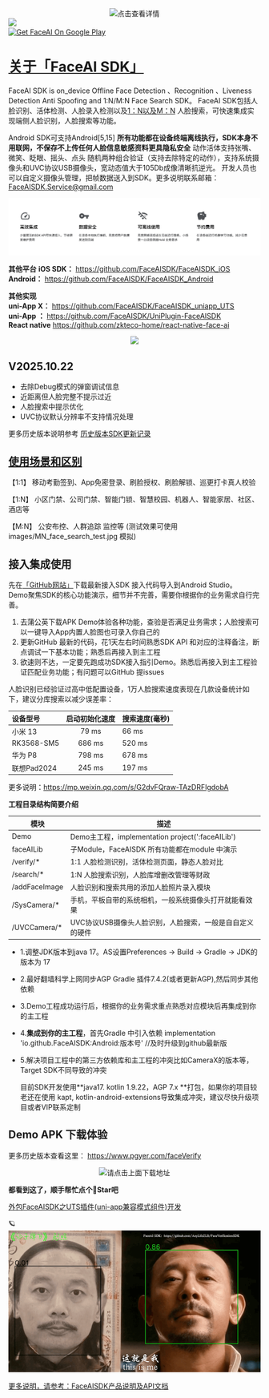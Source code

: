 
<div align=center>
<img src="https://github.com/user-attachments/assets/b1e0a9c4-8b43-4eb8-bf7a-7632901cfb2c" width = 7%  alt="点击查看详情"/>
</div>

<img src="https://badgen.net/badge/FaceAI%20SDK/%20%E5%BF%AB%E9%80%9F%E5%AE%9E%E7%8E%B0%E4%BA%BA%E8%84%B8%E8%AF%86%E5%88%AB%E5%8A%9F%E8%83%BD" />

<br>
<a href='https://play.google.com/store/apps/details?id=com.ai.face.verifyPub'><img alt='Get FaceAI On Google Play' src='https://play.google.com/intl/en_us/badges/images/generic/en_badge_web_generic.png' height='60'/></a>
<br> 

# [关于「FaceAI SDK」](https://github.com/FaceAISDK/FaceAISDK_Android)

FaceAI SDK is on_device Offline Face Detection 、Recognition 、Liveness Detection Anti Spoofing and 1:N/M:N Face Search SDK。
FaceAI SDK包括人脸识别、活体检测、人脸录入检测以及[1：N以及M：N](https://github.com/FaceAISDK/FaceAISDK_Android/blob/main/Introduce_11_1N_MN.md) 人脸搜索，可快速集成实现端侧人脸识别，人脸搜索等功能。

Android SDK可支持Android[5,15] **所有功能都在设备终端离线执行，SDK本身不用联网，不保存不上传任何人脸信息敏感资料更具隐私安全**
动作活体支持张嘴、微笑、眨眼、摇头、点头 随机两种组合验证（支持去除特定的动作），支持系统摄像头和UVC协议USB摄像头，宽动态值大于105Db成像清晰抗逆光。
开发人员也可以自定义摄像头管理，把帧数据送入到SDK。更多说明联系邮箱： FaceAISDK.Service@gmail.com

![端侧设备端离线机器学习优点](images/whyOfflineSDK.png)

**其他平台**
**iOS SDK：** https://github.com/FaceAISDK/FaceAISDK_iOS  
**Android：** https://github.com/FaceAISDK/FaceAISDK_Android  

**其他实现**  
**uni-App X：** https://github.com/FaceAISDK/FaceAISDK_uniapp_UTS  
**uni-App ：**  https://github.com/FaceAISDK/UniPlugin-FaceAISDK  
**React native** https://github.com/zkteco-home/react-native-face-ai

<div align=center>
<img src="https://github.com/user-attachments/assets/84da1e48-9feb-4eba-bc53-17c70e321111" width = 17%  />
</div>

##  V2025.10.22
- 去除Debug模式的弹窗调试信息
- 近距离但人脸完整不提示过近
- 人脸搜索中提示优化
- UVC协议默认分辨率不支持情况处理

更多历史版本说明参考 [历史版本SDK更新记录](doc/历史版本SDK更新记录.md)

## [使用场景和区别](https://github.com/FaceAISDK/FaceAISDK_Android/blob/main/doc/Introduce_11_1N_MN.md)

【1:1】 移动考勤签到、App免密登录、刷脸授权、刷脸解锁、巡更打卡真人校验

【1:N】 小区门禁、公司门禁、智能门锁、智慧校园、机器人、智能家居、社区、酒店等

【M:N】 公安布控、人群追踪 监控等 (测试效果可使用images/MN_face_search_test.jpg 模拟)

## 接入集成使用
   
先在[「GitHub网站」](https://github.com/FaceAISDK/FaceAISDK_Android)下载最新接入SDK 接入代码导入到Android Studio。  
Demo聚焦SDK的核心功能演示，细节并不完善，需要你根据你的业务需求自行完善。

1. 去蒲公英下载APK Demo体验各种功能，查验是否满足业务需求；人脸搜索可以一键导入App内置人脸图也可录入你自己的
2. 更新GitHub 最新的代码，花1天左右时间熟悉SDK API 和对应的注释备注，断点调试一下基本功能；熟悉后再接入到主工程
3. 欲速则不达，一定要先跑成功SDK接入指引Demo。熟悉后再接入到主工程验证匹配业务功能；有问题可以GitHub 提issues

人脸识别已经验证过高中低配置设备，1万人脸搜索速度表现在几款设备统计如下，建议分库搜索以减少误差率：

| 设备型号         | 启动初始化速度 | 搜索速度(毫秒) |
|:---------------|:-------:|:---------|
| 小米 13         |  79 ms  | 66 ms    | 
| RK3568-SM5     | 686 ms  | 520 ms   | 
| 华为 P8          | 798 ms  | 678 ms   | 
| 联想Pad2024      | 245 ms  | 197 ms   |

更多说明：https://mp.weixin.qq.com/s/G2dvFQraw-TAzDRFIgdobA


**工程目录结构简要介绍**

| 模块           | 描述                                           |
|---------------|----------------------------------------------|
| Demo          | Demo主工程，implementation project(':faceAILib') |
| faceAILib     | 子Module，FaceAISDK 所有功能都在module 中演示           |
| /verify/\*    | 1:1 人脸检测识别，活体检测页面，静态人脸对比                     |
| /search/\*    | 1:N 人脸搜索识别，人脸库增删改管理等财政                       |
| /addFaceImage | 人脸识别和搜索共用的添加人脸照片录入模块                         |
| /SysCamera/\* | 手机，平板自带的系统相机，一般系统摄像头打开就能看效果                  |
| /UVCCamera/\* | UVC协议USB摄像头人脸识别，人脸搜索，一般是自自定义的硬件              |


*   1.调整JDK版本到java 17。AS设置Preferences -> Build -> Gradle -> JDK的版本为 17

*   2.最好翻墙科学上网同步AGP Gradle 插件7.4.2(或者更新AGP),然后同步其他依赖

*   3.Demo工程成功运行后，根据你的业务需求重点熟悉对应模块后再集成到你的主工程

*   4.**集成到你的主工程**，首先Gradle 中引入依赖
    implementation 'io.github.FaceAISDK:Android:版本号' //及时升级到github最新版

*   5.解决项目工程中的第三方依赖库和主工程的冲突比如CameraX的版本等，Target SDK不同导致的冲突

    目前SDK开发使用**java17. kotlin 1.9.22，AGP 7.x **打包，如果你的项目较老还在使用
    kapt, kotlin-android-extensions导致集成冲突，建议尽快升级项目或者VIP联系定制


## Demo APK 下载体验  

更多历史版本查看这里： https://www.pgyer.com/faceVerify

<div align=center>
<img src="https://www.pgyer.com/app/qrcode/faceVerify" width = 19%   alt="请点击上面下载地址"/>
</div>  
  
  

 **都看到这了，顺手帮忙点个🌟Star吧**   

 
[外包FaceAISDK之UTS插件(uni-app兼容模式组件)开发](FaceAISDK%E4%B9%8BUTS%E6%8F%92%E4%BB%B6%28uni-app%E5%85%BC%E5%AE%B9%E6%A8%A1%E5%BC%8F%E7%BB%84%E4%BB%B6%29%E5%BC%80%E5%8F%91.md)  

🪐
![FaceAISDK](images/who_are_you.png)  

[更多说明，请参考：FaceAISDK产品说明及API文档](FaceAISDK产品说明及API文档.pdf)  

